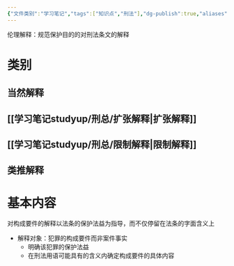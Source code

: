 ```yaml
---
{"文件类别":"学习笔记","tags":["知识点","刑法"],"dg-publish":true,"aliases":["实质解释"],"permalink":"/学习笔记studyup/刑总/伦理解释/","dgPassFrontmatter":true,"created":"2024-11-19T14:14:17.399+08:00","updated":"2024-11-19T14:18:01.601+08:00"}
---
```


伦理解释：规范保护目的的对刑法条文的解释
# 类别
## 当然解释
## [[学习笔记studyup/刑总/扩张解释\|扩张解释]]
## [[学习笔记studyup/刑总/限制解释\|限制解释]]
## 类推解释
# 基本内容
对构成要件的解释以法条的保护法益为指导，而不仅停留在法条的字面含义上
- 解释对象：犯罪的构成要件而非案件事实
	- 明确该犯罪的保护法益
	- 在刑法用语可能具有的含义内确定构成要件的具体内容
